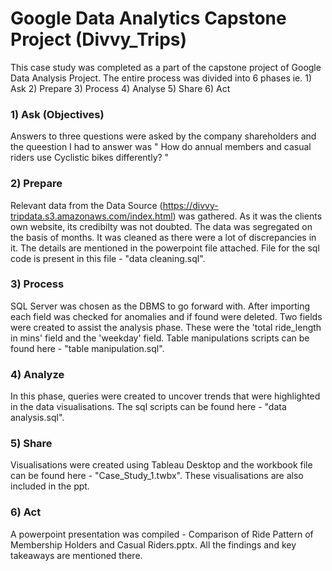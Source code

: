 # Google Data Analytics Capstone Project (Divvy_Trips)

This case study was completed as a part of the capstone project of Google Data Analysis Project.
The entire process was divided into 6 phases ie.
	1) Ask
	2) Prepare
	3) Process
	4) Analyse
	5) Share
	6) Act

### 1) Ask (Objectives)

Answers to three questions were asked by the company shareholders and the queestion I had to answer was
		" How do annual members and casual riders use Cyclistic bikes differently? "

### 2) Prepare

Relevant data from the Data Source (https://divvy-tripdata.s3.amazonaws.com/index.html) was gathered.
As it was the clients own website, its credibilty was not doubted.
The data was segregated on the basis of months.
It was cleaned as there were a lot of discrepancies in it. The details are mentioned in the powerpoint file attached.
File for the sql code is present in this file - "data cleaning.sql".

### 3) Process

SQL Server was chosen as the DBMS to go forward with. After importing each field was checked for anomalies and if found were deleted.
Two fields were created to assist the analysis phase. These were the 'total ride_length in mins' field and the 'weekday' field.
Table manipulations scripts can be found here - "table manipulation.sql".

### 4) Analyze

In this phase, queries were created to uncover trends that were highlighted in the data visualisations.
The sql scripts can be found here - "data analysis.sql".

### 5) Share

Visualisations were created using Tableau Desktop and the workbook file can be found here - "Case_Study_1.twbx".
These visualisations are also included in the ppt.

### 6) Act

A powerpoint presentation was compiled - Comparison of Ride Pattern of Membership Holders and Casual Riders.pptx.
All the findings and key takeaways are mentioned there.




